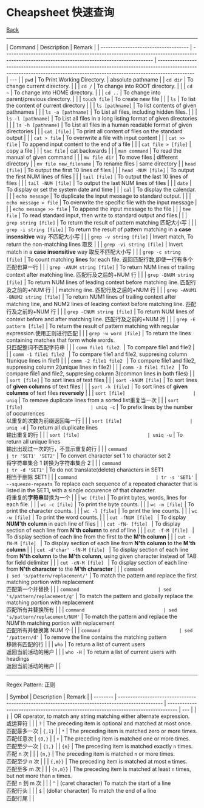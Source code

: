 # Cheapsheet 快速查询

[Back](./index.md)

---

| Command                              | Description                                                                                                                                 | Remark                                                                                                                                                                      |
| ------------------------------------ | ------------------------------------------------------------------------------------------------------------------------------------------- | --------------------------------------------------------------------------------------------------------------------------------------------------------------------------- | --- |
| `pwd`                                | To Print Working Directory.                                                                                                                 | absolute pathname                                                                                                                                                           |
| `cd dir`                             | To change current directory.                                                                                                                |                                                                                                                                                                             |
| `cd /`                               | To change into ROOT directory.                                                                                                              |                                                                                                                                                                             |
| `cd ~`                               | To change into HOME directory.                                                                                                              |                                                                                                                                                                             |
| `cd ..`                              | To change into parent/previous directory.                                                                                                   |                                                                                                                                                                             |
| `touch file`                         | To create new file                                                                                                                          |                                                                                                                                                                             |
| `ls`                                 | To list the content of current directory                                                                                                    |                                                                                                                                                                             |
| `ls [pathname]`                      | To list contents of given pathnames                                                                                                         |                                                                                                                                                                             |
| `ls -a [pathname]`                   | To List all files, including hidden files.                                                                                                  |                                                                                                                                                                             |
| `ls -l [pathname]`                   | To List all files in a long listing format of given directories                                                                             |                                                                                                                                                                             |
| `ls -h [pathname]`                   | To List all files in a human readable format of given directories                                                                           |                                                                                                                                                                             |
| `cat [file]`                         | To print all content of files on the standard output                                                                                        |                                                                                                                                                                             |
| `cat > file`                         | To overwrite a file with input content                                                                                                      |                                                                                                                                                                             |
| `cat >> file`                        | To append input content to the end of a file                                                                                                |                                                                                                                                                                             |
| `cat file > [file]`                  | copy a file                                                                                                                                 |                                                                                                                                                                             |
| `tac file`                           | cat backwards                                                                                                                               |                                                                                                                                                                             |
| `man command`                        | To read the manual of given command                                                                                                         |                                                                                                                                                                             |
| `mv file dir`                        | To move files                                                                                                                               | different directory                                                                                                                                                         |
| `mv file new_filename`               | To rename files                                                                                                                             | same directory                                                                                                                                                              |
| `head [file]`                        | To output the first 10 lines of files                                                                                                       |                                                                                                                                                                             |
| `head -NUM [file]`                   | To output the first NUM lines of files                                                                                                      |                                                                                                                                                                             |
| `tail [file]`                        | To output the last 10 lines of files                                                                                                        |                                                                                                                                                                             |
| `tail -NUM [file]`                   | To output the last NUM lines of files                                                                                                       |                                                                                                                                                                             |
| `date`                               | To display or set the system date and time                                                                                                  |                                                                                                                                                                             |
| `cal`                                | To display the calendar.                                                                                                                    |                                                                                                                                                                             |
| `echo message`                       | To duplicate the input message to standard output.                                                                                          |                                                                                                                                                                             |
| `echo message > file`                | To overwrite the specific file with the input message                                                                                       |                                                                                                                                                                             |
| `echo message >> file`               | To append the input message to the file                                                                                                     |                                                                                                                                                                             |
| `tee file`                           | To read standard input, then write to standard output and files                                                                             |                                                                                                                                                                             |
| `grep string [file]`                 | To return the result of pattern matching 匹配大小写                                                                                         |                                                                                                                                                                             |
| `grep -i string [file]`              | To return the result of pattern matching in a **case insensitive** way 不匹配大小写                                                         |                                                                                                                                                                             |
| `grep -v string [file]`              | Invert match, To return the non-matching lines 取反                                                                                         |                                                                                                                                                                             |
| `grep -vi string [file]`             | Invert match in a **case insensitive** way 取反不匹配大小写                                                                                 |                                                                                                                                                                             |
| `grep -c string [file]`              | To count matching **lines** for each file. 返回匹配行数,即使一行有多个匹配也算一行                                                          |                                                                                                                                                                             |
| `grep -ANUM string [file]`           | To return NUM lines of trailing context after matching line. 匹配行及之后的+NUM 行                                                          |                                                                                                                                                                             |
| `grep -BNUM string [file]`           | To return NUM lines of leading context before matching line. 匹配行及之前的+NUM 行                                                          |
| matching line. 匹配行及之后的+NUM 行 |                                                                                                                                             |
| `grep -ANUM1 -BNUM2 string [file]`   | To return NUM1 lines of trailing context after matching line, and NUM2 lines of leading context before matching line. 匹配行及之前的+NUM 行 |                                                                                                                                                                             |
| `grep -CNUM string [file]`           | To return NUM lines of context before and after matching line. 匹配行及之前的+NUM 行                                                        |                                                                                                                                                                             |
| `grep -E pattern [file]`             | To return the result of pattern matching with regular expression.使用正则进行匹配                                                           |                                                                                                                                                                             |
| `grep -w word [file]`                | To return the lines containing matches that form whole words.<br>只匹配整词不匹配字符串                                                     |                                                                                                                                                                             |
| `comm file1 file2 `                  | To compare file1 and file2                                                                                                                  |                                                                                                                                                                             |
| `comm -1 file1 file2 `               | To compare file1 and file2, suppresing column 1(unique lines in file1)                                                                      |                                                                                                                                                                             |
| `comm -2 file1 file2 `               | To compare file1 and file2, suppresing column 2(unique lines in file2)                                                                      |                                                                                                                                                                             |
| `comm -3 file1 file2 `               | To compare file1 and file2, suppresing column 3(common lines in both files)                                                                 |                                                                                                                                                                             |
| `sort [file]`                        | To sort lines of text files                                                                                                                 |                                                                                                                                                                             |
| `sort -kNUM [file]`                  | To sort lines of **given columns** of text files                                                                                            |                                                                                                                                                                             |
| `sort -k [file]`                     | To sort lines of **given columns** of text files **reversely**                                                                              |                                                                                                                                                                             |
| `sort [file]                         | uniq`                                                                                                                                       | To remove duplicate lines from a sorted list<r>重复当一次                                                                                                                   |     |
| `sort [file]                         | uniq -c`                                                                                                                                    | To prefix lines by the number of occurrences <br>以重复的次数为前缀返回每一行                                                                                               |     |
| `sort [file]                         | uniq -d`                                                                                                                                    | To return all duplicate lines <br>输出重复的行                                                                                                                              |     |
| `sort [file]                         | uniq -u`                                                                                                                                    | To return all unique lines <br>输出出现过一次的行，不显示重复的行                                                                                                           |     |
| `command                             | tr 'SET1' 'SET2'`                                                                                                                           | To convert character set 1 to character set 2<br>将字符串集合 1 转换为字符串集合 2                                                                                          |     |
| `command                             | tr -d 'SET1'`                                                                                                                               | To do not translate(delete) characters in SET1<br>相当于删除 SET1                                                                                                           |     |
| `command                             | tr -s 'SET1'`                                                                                                                               | `--squeeze-repeats` To replace each sequence of a repeated character that is listed in the SET1, with a single occurence of that character.<br>将重复的**字符串**替换为一个 |     |
| `wc [file]`                          | To print bytes, words, lines for each file.                                                                                                 |                                                                                                                                                                             |
| `wc -c [file]`                       | To print the byte counts.                                                                                                                   |                                                                                                                                                                             |
| `wc -m [file]`                       | To print the character counts.                                                                                                              |                                                                                                                                                                             |
| `wc -l [file]`                       | To print the line counts.                                                                                                                   |                                                                                                                                                                             |
| `wc -w [file]`                       | To print the word counts.                                                                                                                   |                                                                                                                                                                             |
| `cut -fNUM [file] `                  | To display **NUM'th column** in each line of files                                                                                          |                                                                                                                                                                             |
| `cut -fN- [file] `                   | To display section of each line from **N'th column** to end of line                                                                         |                                                                                                                                                                             |
| `cut -f-M [file] `                   | To display section of each line from the first to the **M'th column**                                                                       |                                                                                                                                                                             |
| `cut -fN-M [file] `                  | To display section of each line from **N'th column** to the **M'th column**                                                                 |                                                                                                                                                                             |
| `cut -d'char' -fN-M [file] `         | To display section of each line from **N'th column** to the **M'th column**, using given character instead of TAB for field delimiter       |                                                                                                                                                                             |
| `cut -cN-M [file] `                  | To display section of each line from **N'th character** to the **M'th character**                                                           |                                                                                                                                                                             |
| `command                             | sed 's/pattern/replacement/'`                                                                                                               | To match the pattern and replace the first matching portion with replacement <br>匹配第一个并替换                                                                           |     |
| `command                             | sed 's/pattern/replacement/g'`                                                                                                              | To match the pattern and globally replace the matching portion with replacement <br>匹配所有并替换所有                                                                      |     |
| `command                             | sed 's/pattern/replacement/NUM'`                                                                                                            | To match the pattern and replace the NUM'th matching portion with replacement <br>匹配所有并替换第 NUM 个                                                                   |     |
| `command                             | sed '/pattern/d'`                                                                                                                           | To remove the line contains the matching pattern <br>移除有匹配的行                                                                                                         |     |
| `who`                                | To return a list of current users <br>返回当前活动的用户                                                                                    |                                                                                                                                                                             |
| `who -H`                             | To return a list of current users with headings <br>返回当前活动的用户                                                                      |                                                                                                                                                                             |

---

Regex Pattern: 正则

| Symbol   | Description                                                                                      | Remark                                                                             |
| -------- | ------------------------------------------------------------------------------------------------ | ---------------------------------------------------------------------------------- | --- |
| `        | `                                                                                                | OR operator, to match any string matching either alternate expression.<br>或运算符 |     |
| `?`      | The preceding item is optional and matched at most once.<br>匹配最多一次                         | `{,1}`                                                                             |
| `*`      | The preceding item is matched zero or more times.<br>匹配任意次                                  | `{0,}`                                                                             |
| `+`      | The preceding item is matched one or more times.<br>匹配至少一次                                 | `{1,}`                                                                             |
| `{n}`    | The preceding item is matched exactly `n` times.<br>匹配 n 次                                    |                                                                                    |
| `{n,}`   | The preceding item is matched `n` or more times.<br>匹配至少 n 次                                |                                                                                    |
| `{,m}}`  | The preceding item is matched at most `m` times.<br>匹配至多 m 次                                |                                                                                    |
| `{n,m}}` | The preceding item is matched at least `n` times, but not more than `m` times.<br>匹配 n 到 m 次 |                                                                                    |
| `^`      | (caret character) To match the start of a line<br>匹配行头                                       |                                                                                    |
| `$`      | (dollar character) To match the end of a line<br>匹配行尾                                        |                                                                                    |
